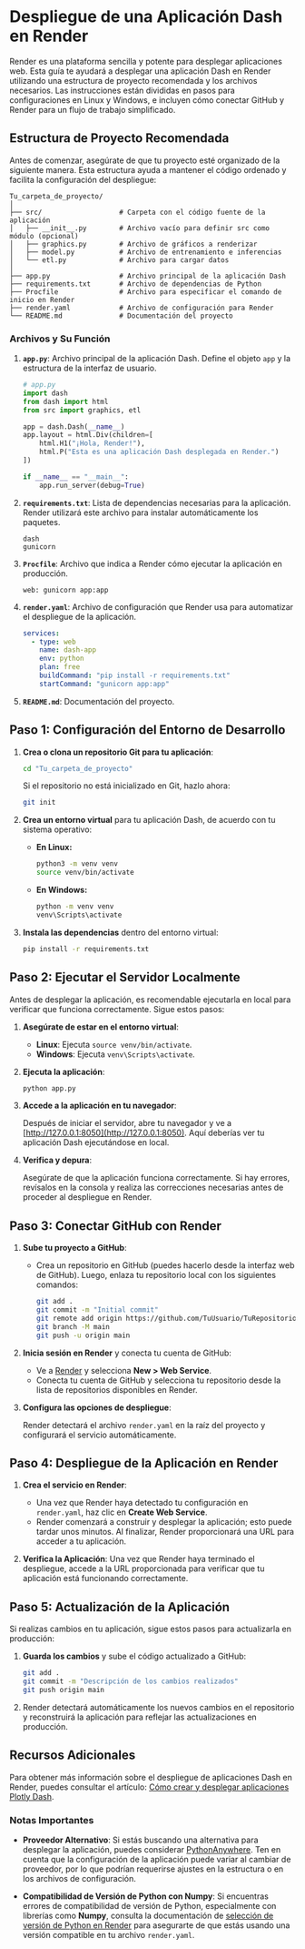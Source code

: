 # Despliegue de una Aplicación Dash en Render

Render es una plataforma sencilla y potente para desplegar aplicaciones web. Esta guía te ayudará a desplegar una aplicación Dash en Render utilizando una estructura de proyecto recomendada y los archivos necesarios. Las instrucciones están divididas en pasos para configuraciones en Linux y Windows, e incluyen cómo conectar GitHub y Render para un flujo de trabajo simplificado.

## Estructura de Proyecto Recomendada

Antes de comenzar, asegúrate de que tu proyecto esté organizado de la siguiente manera. Esta estructura ayuda a mantener el código ordenado y facilita la configuración del despliegue:

```plaintext
Tu_carpeta_de_proyecto/
│
├── src/                   # Carpeta con el código fuente de la aplicación               
│   ├── __init__.py        # Archivo vacío para definir src como módulo (opcional)
│   ├── graphics.py        # Archivo de gráficos a renderizar
│   ├── model.py           # Archivo de entrenamiento e inferencias
│   └── etl.py             # Archivo para cargar datos
│
├── app.py                 # Archivo principal de la aplicación Dash
├── requirements.txt       # Archivo de dependencias de Python
├── Procfile               # Archivo para especificar el comando de inicio en Render
├── render.yaml            # Archivo de configuración para Render
└── README.md              # Documentación del proyecto
```

### Archivos y Su Función

1. **`app.py`**: Archivo principal de la aplicación Dash. Define el objeto `app` y la estructura de la interfaz de usuario.

   ```python
   # app.py
   import dash
   from dash import html
   from src import graphics, etl

   app = dash.Dash(__name__)
   app.layout = html.Div(children=[
       html.H1("¡Hola, Render!"),
       html.P("Esta es una aplicación Dash desplegada en Render.")
   ])

   if __name__ == "__main__":
       app.run_server(debug=True)
   ```

2. **`requirements.txt`**: Lista de dependencias necesarias para la aplicación. Render utilizará este archivo para instalar automáticamente los paquetes.

   ```text
   dash
   gunicorn
   ```

3. **`Procfile`**: Archivo que indica a Render cómo ejecutar la aplicación en producción.

   ```plaintext
   web: gunicorn app:app
   ```

4. **`render.yaml`**: Archivo de configuración que Render usa para automatizar el despliegue de la aplicación.

   ```yaml
   services:
     - type: web
       name: dash-app
       env: python
       plan: free
       buildCommand: "pip install -r requirements.txt"
       startCommand: "gunicorn app:app"
   ```

5. **`README.md`**: Documentación del proyecto.

## Paso 1: Configuración del Entorno de Desarrollo

1. **Crea o clona un repositorio Git para tu aplicación**:

   ```bash
   cd "Tu_carpeta_de_proyecto"
   ```

   Si el repositorio no está inicializado en Git, hazlo ahora:

   ```bash
   git init
   ```

2. **Crea un entorno virtual** para tu aplicación Dash, de acuerdo con tu sistema operativo:

   - **En Linux:**
     ```bash
     python3 -m venv venv
     source venv/bin/activate
     ```
   - **En Windows:**
     ```cmd
     python -m venv venv
     venv\Scripts\activate
     ```

3. **Instala las dependencias** dentro del entorno virtual:

   ```bash
   pip install -r requirements.txt
   ```

## Paso 2: Ejecutar el Servidor Localmente

Antes de desplegar la aplicación, es recomendable ejecutarla en local para verificar que funciona correctamente. Sigue estos pasos:

1. **Asegúrate de estar en el entorno virtual**:
   
   - **Linux**: Ejecuta `source venv/bin/activate`.
   - **Windows**: Ejecuta `venv\Scripts\activate`.

2. **Ejecuta la aplicación**:

   ```bash
   python app.py
   ```

3. **Accede a la aplicación en tu navegador**:

   Después de iniciar el servidor, abre tu navegador y ve a [http://127.0.0.1:8050](http://127.0.0.1:8050). Aquí deberías ver tu aplicación Dash ejecutándose en local.

4. **Verifica y depura**:

   Asegúrate de que la aplicación funciona correctamente. Si hay errores, revísalos en la consola y realiza las correcciones necesarias antes de proceder al despliegue en Render.

## Paso 3: Conectar GitHub con Render

1. **Sube tu proyecto a GitHub**:

   - Crea un repositorio en GitHub (puedes hacerlo desde la interfaz web de GitHub). Luego, enlaza tu repositorio local con los siguientes comandos:

     ```bash
     git add .
     git commit -m "Initial commit"
     git remote add origin https://github.com/TuUsuario/TuRepositorio.git
     git branch -M main
     git push -u origin main
     ```

2. **Inicia sesión en Render** y conecta tu cuenta de GitHub:

   - Ve a [Render](https://render.com/) y selecciona **New > Web Service**.
   - Conecta tu cuenta de GitHub y selecciona tu repositorio desde la lista de repositorios disponibles en Render.

3. **Configura las opciones de despliegue**:

   Render detectará el archivo `render.yaml` en la raíz del proyecto y configurará el servicio automáticamente.

## Paso 4: Despliegue de la Aplicación en Render

1. **Crea el servicio en Render**:

   - Una vez que Render haya detectado tu configuración en `render.yaml`, haz clic en **Create Web Service**.
   - Render comenzará a construir y desplegar la aplicación; esto puede tardar unos minutos. Al finalizar, Render proporcionará una URL para acceder a tu aplicación.

2. **Verifica la Aplicación**: Una vez que Render haya terminado el despliegue, accede a la URL proporcionada para verificar que tu aplicación está funcionando correctamente.



## Paso 5: Actualización de la Aplicación

Si realizas cambios en tu aplicación, sigue estos pasos para actualizarla en producción:

1. **Guarda los cambios** y sube el código actualizado a GitHub:

   ```bash
   git add .
   git commit -m "Descripción de los cambios realizados"
   git push origin main
   ```

2. Render detectará automáticamente los nuevos cambios en el repositorio y reconstruirá la aplicación para reflejar las actualizaciones en producción.

## Recursos Adicionales

Para obtener más información sobre el despliegue de aplicaciones Dash en Render, puedes consultar el artículo: [Cómo crear y desplegar aplicaciones Plotly Dash](https://medium.com/@ahossack07/create-and-deploy-plotly-dash-apps-to-the-internet-for-free-49ebca9633da).

### Notas Importantes

- **Proveedor Alternativo**: Si estás buscando una alternativa para desplegar la aplicación, puedes considerar [PythonAnywhere](https://www.pythonanywhere.com/). Ten en cuenta que la configuración de la aplicación puede variar al cambiar de proveedor, por lo que podrían requerirse ajustes en la estructura o en los archivos de configuración.

- **Compatibilidad de Versión de Python con Numpy**: Si encuentras errores de compatibilidad de versión de Python, especialmente con librerías como **Numpy**, consulta la documentación de [selección de versión de Python en Render](https://docs.render.com/python-version?_gl=1%2Aptov9w%2A_gcl_au%2AMjA3MTQ4NjI0NS4xNzMwNzEzMjM3%2A_ga%2AMjQ1MTk0ODY5LjE3MzA3MTMyMzg.%2A_ga_QK9L9QJC5N%2AMTczMTMyMDk0OC4yLjEuMTczMTMyMTcyMC42MC4wLjA.) para asegurarte de que estás usando una versión compatible en tu archivo `render.yaml`.
